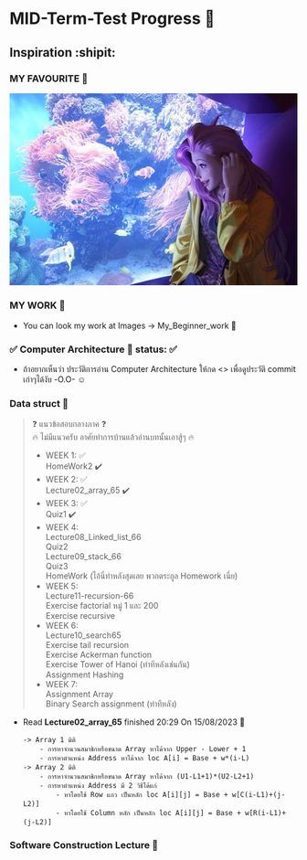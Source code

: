 # MID-Term-Test Progress :sunrise_over_mountains:
## Inspiration :shipit:
### MY FAVOURITE :musical_score:
![This is picture.](/Images/Inspiration_n_love/Seraphine_Aquriam.jpg "This is my wife!!!")
### MY WORK :movie_camera:
* You can look my work at Images -> My_Beginner_work :beginner:
### :white_check_mark: Computer Architecture :house_with_garden: status: :white_check_mark:
* ถ้าอยากเห็นว่า ประวัติการอ่าน Computer Architecture ให้กด <> เพื่อดูประวัติ commit เก่าๆได้งับ -O.O- :relaxed:
### Data struct :city_sunrise:
> :question: แนวข้อสอบกลางภาค :question:
> <br> :fire: ไม่มีแนวครับ อาศัยทำการบ้านแล้วอ่านบทนั้นเอาสู้ๆ :fire:
>- WEEK 1: :white_check_mark:
<br>HomeWork2 :heavy_check_mark:
>- WEEK 2: :white_check_mark:
<br> Lecture02_array_65 :heavy_check_mark:
>- WEEK 3: :white_check_mark:
<br> Quiz1 :heavy_check_mark:
>- WEEK 4:
<br> Lecture08_Linked_list_66
<br> Quiz2
<br> Lecture09_stack_66
<br> Quiz3
<br> HomeWork (ไอ้นี่ทำหลังสุดเลย พวกตระกูล Homework เนี่ย)
>- WEEK 5:
<br> Lecture11-recursion-66
<br> Exercise factorial หมู่ 1 และ 200
<br> Exercise recursive
>- WEEK 6:
<br> Lecture10_search65
<br> Exercise tail recursion
<br> Exercise Ackerman function
<br> Exercise Tower of Hanoi (ทำทีหลังเช่นกัน)
<br> Assignment Hashing
>- WEEK 7:
<br> Assignment Array
<br> Binary Search assignment (ทำทีหลัง) </br>
* Read **Lecture02_array_65** finished 20:29 On 15/08/2023 :calendar:
    ```
    -> Array 1 มิติ
        - การหาจำนวนสมาชิกหรือขนาด Array หาได้จาก Upper - Lower + 1
        - การหาตำแหน่ง Address หาได้จาก loc A[i] = Base + w*(i-L)
    -> Array 2 มิติ
        - การหาจำนวนสมาชิกหรือขนาด Array หาได้จาก (U1-L1+1)*(U2-L2+1)
        - การหาตำแหน่ง Address มี 2 วิธีได้แก่
            - หาโดยใช้ Row แถว เป็นหลัก loc A[i][j] = Base + w[C(i-L1)+(j-L2)]
            - หาโดยใช้ Column หลัก เป็นหลัก loc A[i][j] = Base + w[R(i-L1)+(j-L2)]

    ```
### Software Construction Lecture :city_sunset: